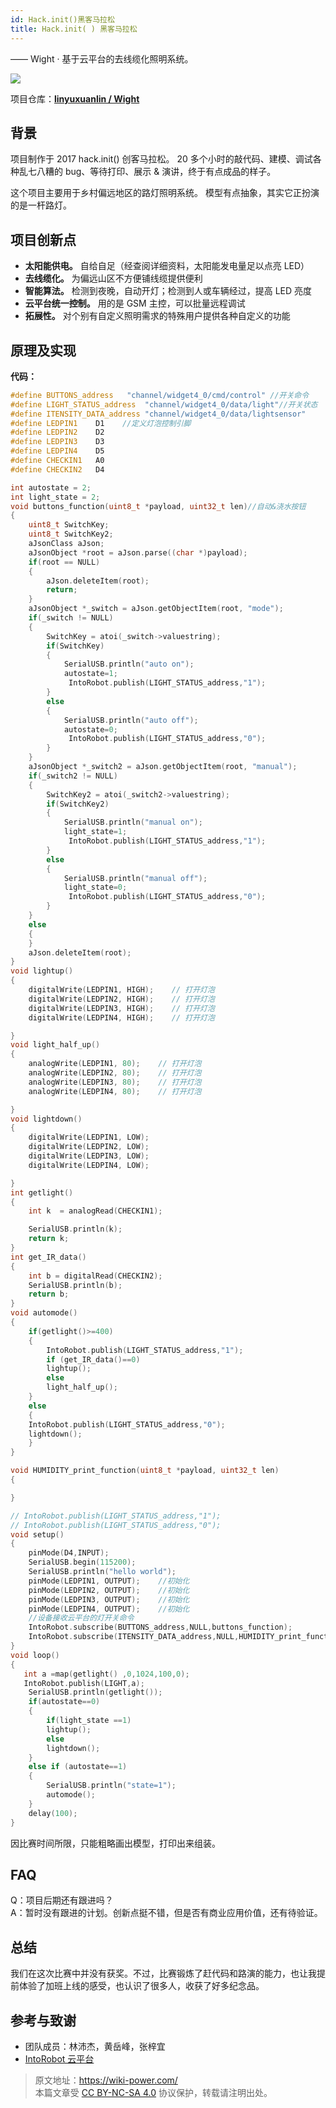 ```yaml
---
id: Hack.init()黑客马拉松
title: Hack.init( ) 黑客马拉松
---
```


—— Wight · 基于云平台的去线缆化照明系统。

![](https://wiki-media-1253965369.cos.ap-guangzhou.myqcloud.com/img/wight.jpg)

项目仓库：[**linyuxuanlin / Wight**](https://github.com/linyuxuanlin/Wight)

## 背景

项目制作于 2017 hack.init\(\) 创客马拉松。 20 多个小时的敲代码、建模、调试各种乱七八糟的 bug、等待打印、展示 & 演讲，终于有点成品的样子。

这个项目主要用于乡村偏远地区的路灯照明系统。 模型有点抽象，其实它正扮演的是一杆路灯。

## 项目创新点

- **太阳能供电。** 自给自足（经查阅详细资料，太阳能发电量足以点亮 LED）
- **去线缆化。** 为偏远山区不方便铺线缆提供便利
- **智能算法。** 检测到夜晚，自动开灯；检测到人或车辆经过，提高 LED 亮度
- **云平台统一控制。** 用的是 GSM 主控，可以批量远程调试
- **拓展性。** 对个别有自定义照明需求的特殊用户提供各种自定义的功能

## 原理及实现

**代码：**

```cpp
#define BUTTONS_address   "channel/widget4_0/cmd/control" //开关命令
#define LIGHT_STATUS_address  "channel/widget4_0/data/light"//开关状态
#define ITENSITY_DATA_address "channel/widget4_0/data/lightsensor"
#define LEDPIN1    D1    //定义灯泡控制引脚
#define LEDPIN2    D2
#define LEDPIN3    D3
#define LEDPIN4    D5
#define CHECKIN1   A0
#define CHECKIN2   D4

int autostate = 2;
int light_state = 2;
void buttons_function(uint8_t *payload, uint32_t len)//自动&浇水按钮
{
    uint8_t SwitchKey;
    uint8_t SwitchKey2;
    aJsonClass aJson;
    aJsonObject *root = aJson.parse((char *)payload);
    if(root == NULL)
    {
        aJson.deleteItem(root);
        return;
    }
    aJsonObject *_switch = aJson.getObjectItem(root, "mode");
    if(_switch != NULL)
    {
        SwitchKey = atoi(_switch->valuestring);
        if(SwitchKey)
        {
            SerialUSB.println("auto on");
            autostate=1;
             IntoRobot.publish(LIGHT_STATUS_address,"1");
        }
        else
        {
            SerialUSB.println("auto off");
            autostate=0;
             IntoRobot.publish(LIGHT_STATUS_address,"0");
        }
    }
    aJsonObject *_switch2 = aJson.getObjectItem(root, "manual");
    if(_switch2 != NULL)
    {
        SwitchKey2 = atoi(_switch2->valuestring);
        if(SwitchKey2)
        {
            SerialUSB.println("manual on");
            light_state=1;
             IntoRobot.publish(LIGHT_STATUS_address,"1");
        }
        else
        {
            SerialUSB.println("manual off");
            light_state=0;
             IntoRobot.publish(LIGHT_STATUS_address,"0");
        }
    }
    else
    {
    }
    aJson.deleteItem(root);
}
void lightup()
{
    digitalWrite(LEDPIN1, HIGH);    // 打开灯泡
    digitalWrite(LEDPIN2, HIGH);    // 打开灯泡
    digitalWrite(LEDPIN3, HIGH);    // 打开灯泡
    digitalWrite(LEDPIN4, HIGH);    // 打开灯泡

}
void light_half_up()
{
    analogWrite(LEDPIN1, 80);    // 打开灯泡
    analogWrite(LEDPIN2, 80);    // 打开灯泡
    analogWrite(LEDPIN3, 80);    // 打开灯泡
    analogWrite(LEDPIN4, 80);    // 打开灯泡

}
void lightdown()
{
    digitalWrite(LEDPIN1, LOW);
    digitalWrite(LEDPIN2, LOW);
    digitalWrite(LEDPIN3, LOW);
    digitalWrite(LEDPIN4, LOW);

}
int getlight()
{
    int k  = analogRead(CHECKIN1);

    SerialUSB.println(k);
    return k;
}
int get_IR_data()
{
    int b = digitalRead(CHECKIN2);
    SerialUSB.println(b);
    return b;
}
void automode()
{
    if(getlight()>=400)
    {
        IntoRobot.publish(LIGHT_STATUS_address,"1");
        if (get_IR_data()==0)
        lightup();
        else
        light_half_up();
    }
    else
    {
    IntoRobot.publish(LIGHT_STATUS_address,"0");
    lightdown();
    }
}

void HUMIDITY_print_function(uint8_t *payload, uint32_t len)
{

}

// IntoRobot.publish(LIGHT_STATUS_address,"1");
// IntoRobot.publish(LIGHT_STATUS_address,"0");
void setup()
{
    pinMode(D4,INPUT);
    SerialUSB.begin(115200);
    SerialUSB.println("hello world");
    pinMode(LEDPIN1, OUTPUT);    //初始化
    pinMode(LEDPIN2, OUTPUT);    //初始化
    pinMode(LEDPIN3, OUTPUT);    //初始化
    pinMode(LEDPIN4, OUTPUT);    //初始化
    //设备接收云平台的灯开关命令
    IntoRobot.subscribe(BUTTONS_address,NULL,buttons_function);
    IntoRobot.subscribe(ITENSITY_DATA_address,NULL,HUMIDITY_print_function);
}
void loop()
{
   int a =map(getlight() ,0,1024,100,0);
   IntoRobot.publish(LIGHT,a);
    SerialUSB.println(getlight());
    if(autostate==0)
    {
        if(light_state ==1)
        lightup();
        else
        lightdown();
    }
    else if (autostate==1)
    {
        SerialUSB.println("state=1");
        automode();
    }
    delay(100);
}
```

因比赛时间所限，只能粗略画出模型，打印出来组装。

## FAQ

Q：项目后期还有跟进吗？  
 A：暂时没有跟进的计划。创新点挺不错，但是否有商业应用价值，还有待验证。

## 总结

我们在这次比赛中并没有获奖。不过，比赛锻炼了赶代码和路演的能力，也让我提前体验了加班上线的感受，也认识了很多人，收获了好多纪念品。

## 参考与致谢

- 团队成员：林沛杰，黄岳峰，张梓宜
- [IntoRobot 云平台](https://www.intorobot.com/)

> 原文地址：<https://wiki-power.com/>  
> 本篇文章受 [CC BY-NC-SA 4.0](https://creativecommons.org/licenses/by/4.0/deed.zh) 协议保护，转载请注明出处。
